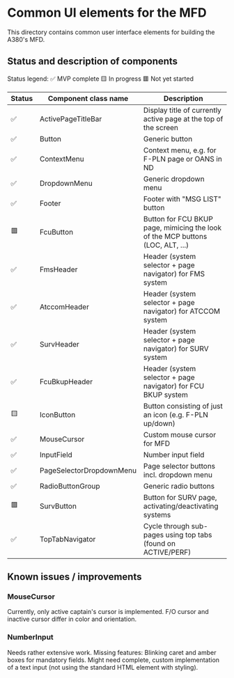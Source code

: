 # Common UI elements for the MFD

This directory contains common user interface elements for building the A380's MFD.

## Status and description of components
Status legend:
✅ MVP complete
🟨 In progress
🟥 Not yet started


| Status      | Component class name | Description |
| ------------- | ------------- | ------------- |
| ✅ | ActivePageTitleBar | Display title of currently active page at the top of the screen |
| ✅ | Button | Generic button |
| ✅ | ContextMenu | Context menu, e.g. for F-PLN page or OANS in ND |
| ✅ | DropdownMenu | Generic dropdown menu |
| ✅ | Footer | Footer with "MSG LIST" button |
| 🟥 | FcuButton | Button for FCU BKUP page, mimicing the look of the MCP buttons (LOC, ALT, ...) |
| ✅ | FmsHeader | Header (system selector + page navigator) for FMS system |
| ✅ | AtccomHeader | Header (system selector + page navigator) for ATCCOM system |
| ✅ | SurvHeader | Header (system selector + page navigator) for SURV system |
| ✅ | FcuBkupHeader | Header (system selector + page navigator) for FCU BKUP system |
| 🟨 | IconButton | Button consisting of just an icon (e.g. F-PLN up/down) |
| ✅ | MouseCursor | Custom mouse cursor for MFD |
| ✅ | InputField | Number input field |
| ✅ | PageSelectorDropdownMenu | Page selector buttons incl. dropdown menu |
| ✅ | RadioButtonGroup | Generic radio buttons |
| 🟥 | SurvButton | Button for SURV page, activating/deactivating systems |
| ✅ | TopTabNavigator | Cycle through sub-pages using top tabs (found on ACTIVE/PERF) |

## Known issues / improvements

### MouseCursor
Currently, only active captain's cursor is implemented. F/O cursor and inactive cursor differ in color and orientation.

### NumberInput
Needs rather extensive work. Missing features: Blinking caret and amber boxes for mandatory fields. Might need complete, custom implementation of a text input (not using the standard HTML element with styling).
